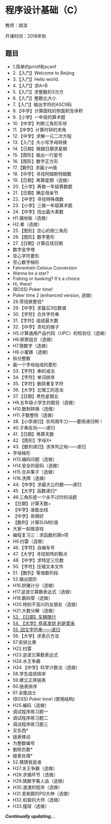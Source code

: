 # 程序设计基础（C）

教师：胡滨

开课时间：2018年秋

## 题目

- 1.简单的printf和scanf
- 2.【入门】Welcome to Beijing
- 3.【入门】Hello world.
- 4.【入门】求A+B
- 5.【入门】求整数的3次方
- 6.【入门】整数比大小
- 7.【入门】输出字符的ASCII码
- 8.【中学】计算圆柱的侧面积及体积
- 9.【小学】一年级的算术题
- 10.【中学】判断三角形形状
- 11.【中学】计算时钟的夹角
- 12.【中学】求解一元二次方程
- 13.【入门】大小写字母转换
- 14.【日期】根据日期求星期
- 15.【图形】输出一行星号
- 16.【图形】数字正方形
- 17.【数列】求最小m值
- 18.【中学】寻找阿姆斯特朗数
- 19.【日期】再算星期（选做）
- 20.【小学】再做一年级算数题
- 21.【日期】确定母亲节
- 22.【中学】寻找特殊偶数
- 23.【小学】三做一年级算术题
- 24.【中学】找出最大素数
- H1.铺地板（选做）
- H2.晕（选做）
- 25.【图形】空心的倒三角形
- 26.【图形】数字菱形
- 27.【日期】计算后续日期
- 数字金字塔
- 空心字符菱形
- 空心数字梯形
- Fahrenheit-Celsius Conversion
- Wanna be a star?
- Fishing or basking? It's a choice
- Hi, there!
- (BOSS) Poker time!
- Poker time 2 (enhanced version, 选做)
- 28.零钱换整钱*
- 29.【中学】求最后3位数值
- 30.【字符】合并字符串
- 31.【字符】组成最大数
- 32.【中学】贪吃的猴子
- H5.计算通用产品代码（UPC）的校验位（选做）
- H6.邮票组合（选做）
- H7.猜数字（选做）
- H8.小蜜蜂（选做）
- 拆分整数
- 画一个字母组成的菱形
- 33.【字符】串的减法
- 34.【字符】单词排序
- 35.【字符】删除重复字符
- 36.【大学】北理工的恶龙
- 37.【日期】黑色星期五
- H9.五年级小学生的题目（选做）
- H10.数制转换（选做）
- H11.子数整除（选做）
- 38.【小学递归】杀鸡用牛刀——要用递归啊！
- 40.子串反向——递归
- 41.【日期】再算天数
- 42.【图形】字母X*
- 43.【数列递归】求序列之和——递归
- 字母梯形
- H13.编码问题（选做）
- H14.安全的密码（选做）
- H15.合并果子（选做）
- H16.洗牌（选做）
- 44.【中学】求最大公约数——递归
- 45.【大学】函数递归*
- 46.三角形是一个永不过时的话题
- 【日期】计算天数+
- 【中学】谁能出线
- 【中学】哥俩好
- 【数列】计算SUM的值
- 大家一起做游戏
- 编程复习三：求函数的第n项
- H6.扫雷（选做）
- 46.【字符】自编车号
- 47.【大学】寻找矩阵的鞍点
- 48.【中学】求特定三位数
- 50.【字符】压缩文本文件
- 51.【数列】等值数列段
- 52.输出图形
- H16.拱猪计分（选做）
- H17.逆波兰算数表达式（选做）
- H18.数码管（选做）
- H20.特别不高兴的女朋友（选做）
- H21.大数分解（选做）
- [53. 【日期】车辆限行](https://github.com/Hyperzsb/BIT/tree/master/2018/fundamentals-of-programming-(C)/53-[date]-vehicle-limit-operation)
- [54. 【大学】恭喜发财 利是窦来](https://github.com/Hyperzsb/BIT/tree/master/2018/fundamentals-of-programming-(C)/54-[university]-may-you-be-prosperous)
- [55. 回文字符串——递归](https://github.com/Hyperzsb/BIT/tree/master/2018/fundamentals-of-programming-(C)/55-palindrome-string-recursion)
- 56.【大学】求表示方法
- 57.安排比赛
- H22.扫雷
- H23.逆波兰算数表达式
- H24.水王争霸
- H24.【中学】科学计数法（选做）
- 58.学生成绩排序
- 59.建立正序链表
- 60.链表排序
- 61.全能战士
- (BOSS) Poker time! (使用结构)
- H25.编码（选做）
- 调试程序练习题一
- 调试程序练习题二
- 调试程序练习题三
- 买东西*
- 链表移动
- 为整数编号
- 删除负数*
- 链表处理*
- 52.猜猜我是谁
- H27.水王争霸（选做）
- H28.求循环节（选做）
- H29.猜数字看人品（选做）
- H30.渣渣的程序（选做）
- H31.爱刷题的PQ大神（选做）
- H32.机智的大师（选做）
- H33.撞球（选做）

***Continually updating...***